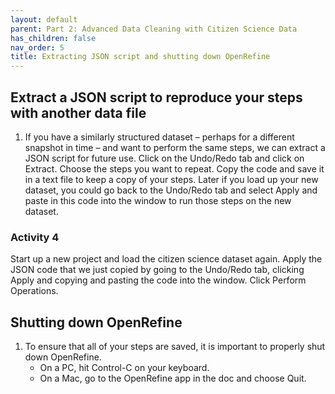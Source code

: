 ```yaml
---
layout: default
parent: Part 2: Advanced Data Cleaning with Citizen Science Data
has_children: false
nav_order: 5
title: Extracting JSON script and shutting down OpenRefine
---
```


## Extract a JSON script to reproduce your steps with another data file

1. If you have a similarly structured dataset – perhaps for a different snapshot in time – and want to perform the same steps, we can extract a JSON script for future use. Click on the Undo/Redo tab and click on Extract. Choose the steps you want to repeat. Copy the code and save it in a text file to keep a copy of your steps. Later if you load up your new dataset, you could go back to the Undo/Redo tab and select Apply and paste in this code into the window to run those steps on the new dataset.

### Activity 4 
Start up a new project and load the citizen science dataset again. Apply the JSON code that we just copied by going to the Undo/Redo tab, clicking Apply and copying and pasting the code into the window. Click Perform Operations.

## Shutting down OpenRefine

1. To ensure that all of your steps are saved, it is important to properly shut down OpenRefine.  
	* On a PC, hit Control-C on your keyboard.
	* On a Mac, go to the OpenRefine app in the doc and choose Quit.